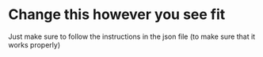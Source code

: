 # Change this however you see fit

Just make sure to follow the instructions in the json file (to make sure that it works properly)
